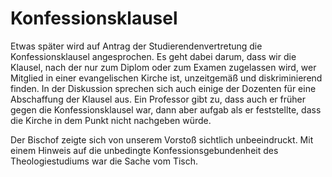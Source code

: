 # Konfessionsklausel

Etwas später wird auf Antrag der Studierendenvertretung die Konfessionsklausel angesprochen. Es geht dabei darum, dass wir die Klausel, nach der nur zum Diplom oder zum Examen zugelassen wird, wer Mitglied in einer evangelischen Kirche ist, unzeitgemäß und diskriminierend finden. In der Diskussion sprechen sich auch einige der Dozenten für eine Abschaffung der Klausel aus. Ein Professor gibt zu, dass auch er früher gegen die Konfessionsklausel war, dann aber aufgab als er feststellte, dass die Kirche in dem Punkt nicht nachgeben würde.

Der Bischof zeigte sich von unserem Vorstoß sichtlich unbeeindruckt. Mit einem Hinweis auf die unbedingte Konfessionsgebundenheit des Theologiestudiums war die Sache vom Tisch.